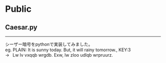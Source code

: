 # Public
## Caesar.py
***
シーザー暗号をpythonで実装してみました。  
eg. PLAIN: It is sunny today. But, it will rainy tomorrow., KEY:3  
&rarr;&ensp; Lw lv vxqqb wrgdb. Exw, lw zloo udlqb wrpruurz.
